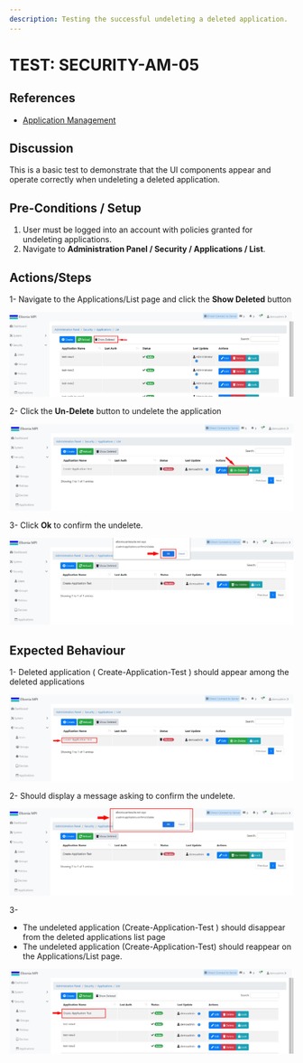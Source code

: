 ```yaml
---
description: Testing the successful undeleting a deleted application.
---
```


# TEST: SECURITY-AM-05

## References

* [Application Management](../../../../../../../operations-1/system-administration/security-administration/application-management.md)

## Discussion

This is a basic test to demonstrate that the UI components appear and operate correctly when undeleting  a deleted application.

## Pre-Conditions / Setup

1. User must be logged into an account with policies granted for undeleting applications.
2. Navigate to **Administration Panel / Security / Applications / List**.

## Actions/Steps

1- Navigate to the Applications/List page and click the **Show Deleted** button

![](<../../../../../../../.gitbook/assets/17 (1).jpg>)

2- Click the **Un-Delete** button to undelete the application

![](../../../../../../../.gitbook/assets/18-1.jpg)

3- Click  **Ok** to confirm the undelete.

![](../../../../../../../.gitbook/assets/18-3.jpg)

## Expected Behaviour

1- Deleted application ( Create-Application-Test ) should appear among the deleted applications

![](../../../../../../../.gitbook/assets/18.jpg)

2- Should display a message asking to confirm the undelete.

![](../../../../../../../.gitbook/assets/18-2.jpg)

3-

* The undeleted application (Create-Application-Test ) should disappear from the deleted applications list page&#x20;
* The undeleted application (Create-Application-Test) should reappear on the Applications/List page.

![](../../../../../../../.gitbook/assets/18-4.jpg)
